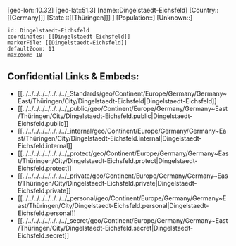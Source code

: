 ﻿---
location: [51.3,10.32]
mapzoom: [7,12] 
mapmarker: city 
type: City
tags:
- geo/City


SpocWebEntityId: 29799
isDeleted: false
confidential: public

---
[geo-lon::10.32]
[geo-lat::51.3]
[name::Dingelstaedt-Eichsfeld]
[Country::[[Germany]]]
[State ::[[Thüringen]]] ]
[Population::]
[Unknown::]


```leaflet
id: Dingelstaedt-Eichsfeld
coordinates: [[Dingelstaedt-Eichsfeld]]
markerFile: [[Dingelstaedt-Eichsfeld]]
defaultZoom: 11 
maxZoom: 18
```


## Confidential Links & Embeds: 
- [[../../../../../../../../_Standards/geo/Continent/Europe/Germany/Germany~East/Thüringen/City/Dingelstaedt-Eichsfeld|Dingelstaedt-Eichsfeld]] 
- [[../../../../../../../../_public/geo/Continent/Europe/Germany/Germany~East/Thüringen/City/Dingelstaedt-Eichsfeld.public|Dingelstaedt-Eichsfeld.public]] 
- [[../../../../../../../../_internal/geo/Continent/Europe/Germany/Germany~East/Thüringen/City/Dingelstaedt-Eichsfeld.internal|Dingelstaedt-Eichsfeld.internal]] 
- [[../../../../../../../../_protect/geo/Continent/Europe/Germany/Germany~East/Thüringen/City/Dingelstaedt-Eichsfeld.protect|Dingelstaedt-Eichsfeld.protect]] 
- [[../../../../../../../../_private/geo/Continent/Europe/Germany/Germany~East/Thüringen/City/Dingelstaedt-Eichsfeld.private|Dingelstaedt-Eichsfeld.private]] 
- [[../../../../../../../../_personal/geo/Continent/Europe/Germany/Germany~East/Thüringen/City/Dingelstaedt-Eichsfeld.personal|Dingelstaedt-Eichsfeld.personal]] 
- [[../../../../../../../../_secret/geo/Continent/Europe/Germany/Germany~East/Thüringen/City/Dingelstaedt-Eichsfeld.secret|Dingelstaedt-Eichsfeld.secret]] 
